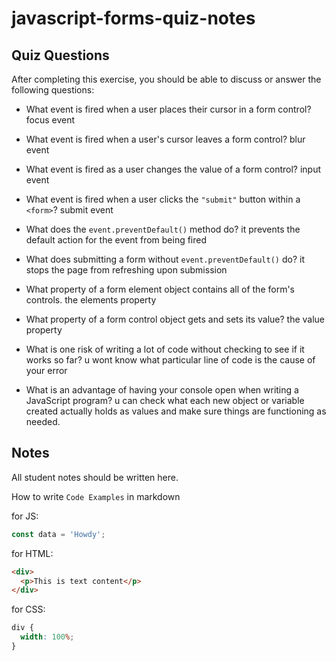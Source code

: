 # javascript-forms-quiz-notes

## Quiz Questions

After completing this exercise, you should be able to discuss or answer the following questions:

- What event is fired when a user places their cursor in a form control?
  focus event

- What event is fired when a user's cursor leaves a form control?
  blur event

- What event is fired as a user changes the value of a form control?
  input event

- What event is fired when a user clicks the `"submit"` button within a `<form>`?
  submit event

- What does the `event.preventDefault()` method do?
  it prevents the default action for the event from being fired

- What does submitting a form without `event.preventDefault()` do?
  it stops the page from refreshing upon submission

- What property of a form element object contains all of the form's controls.
  the elements property

- What property of a form control object gets and sets its value?
  the value property

- What is one risk of writing a lot of code without checking to see if it works so far?
  u wont know what particular line of code is the cause of your error

- What is an advantage of having your console open when writing a JavaScript program?
  u can check what each new object or variable created actually holds as values and make sure things are functioning as needed.

## Notes

All student notes should be written here.

How to write `Code Examples` in markdown

for JS:

```javascript
const data = 'Howdy';
```

for HTML:

```html
<div>
  <p>This is text content</p>
</div>
```

for CSS:

```css
div {
  width: 100%;
}
```
